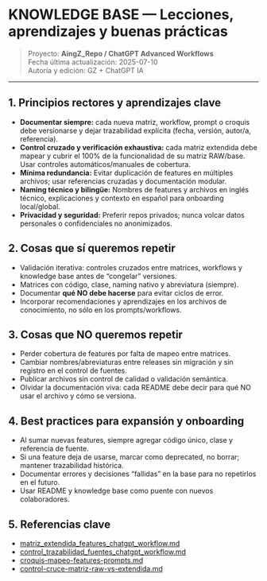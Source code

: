 # KNOWLEDGE BASE — Lecciones, aprendizajes y buenas prácticas

> Proyecto: **AingZ_Repo / ChatGPT Advanced Workflows**  
> Fecha última actualización: 2025-07-10  
> Autoría y edición: GZ + ChatGPT IA

---

## 1. Principios rectores y aprendizajes clave
- **Documentar siempre:** cada nueva matriz, workflow, prompt o croquis debe versionarse y dejar trazabilidad explícita (fecha, versión, autor/a, referencia).
- **Control cruzado y verificación exhaustiva:** cada matriz extendida debe mapear y cubrir el 100% de la funcionalidad de su matriz RAW/base. Usar controles automáticos/manuales de cobertura.
- **Mínima redundancia:** Evitar duplicación de features en múltiples archivos; usar referencias cruzadas y documentación modular.
- **Naming técnico y bilingüe:** Nombres de features y archivos en inglés técnico, explicaciones y contexto en español para onboarding local/global.
- **Privacidad y seguridad:** Preferir repos privados; nunca volcar datos personales o confidenciales no anonimizados.

## 2. Cosas que **sí** queremos repetir
- Validación iterativa: controles cruzados entre matrices, workflows y knowledge base antes de “congelar” versiones.
- Matrices con código, clase, naming nativo y abreviatura (siempre).  
- Documentar **qué NO debe hacerse** para evitar ciclos de error.
- Incorporar recomendaciones y aprendizajes en los archivos de conocimiento, no sólo en los prompts/workflows.

## 3. Cosas que **NO** queremos repetir
- Perder cobertura de features por falta de mapeo entre matrices.
- Cambiar nombres/abreviaturas entre releases sin migración y sin registro en el control de fuentes.
- Publicar archivos sin control de calidad o validación semántica.
- Olvidar la documentación viva: cada README debe decir para qué NO usar el archivo y cómo se versiona.

## 4. Best practices para expansión y onboarding
- Al sumar nuevas features, siempre agregar código único, clase y referencia de fuente.
- Si una feature deja de usarse, marcar como deprecated, no borrar; mantener trazabilidad histórica.
- Documentar errores y decisiones “fallidas” en la base para no repetirlos en el futuro.
- Usar README y knowledge base como puente con nuevos colaboradores.

## 5. Referencias clave
- [matriz_extendida_features_chatgpt_workflow.md](../knowledge/matriz_extendida_features_chatgpt_workflow.md)
- [control_trazabilidad_fuentes_chatgpt_workflow.md](../matrices/control_trazabilidad_fuentes_chatgpt_workflow.md)
- [croquis-mapeo-features-prompts.md](../docs/croquis-mapeo-features-prompts.md)
- [control-cruce-matriz-raw-vs-extendida.md](../matrices/control-cruce-matriz-raw-vs-extendida.md)

